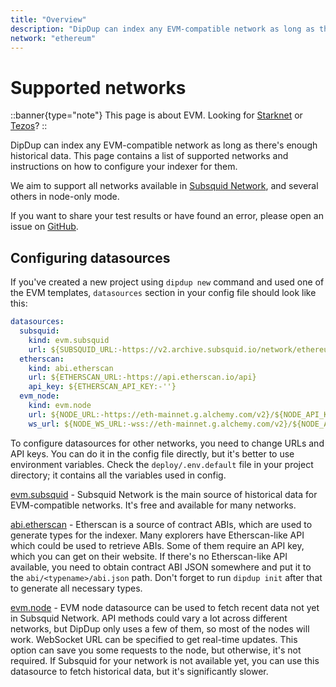 ```yaml
---
title: "Overview"
description: "DipDup can index any EVM-compatible network as long as there's enough historical data. This page contains a list of supported networks and instructions on how to configure your indexer for them."
network: "ethereum"
---
```


<!-- markdownlint-disable no-bare-urls no-inline-html no-emphasis-as-heading -->

# Supported networks

::banner{type="note"}
This page is about EVM. Looking for [Starknet](../0.quickstart-starknet.md) or [Tezos](../0.quickstart-tezos.md)?
::

DipDup can index any EVM-compatible network as long as there's enough historical data. This page contains a list of supported networks and instructions on how to configure your indexer for them.

We aim to support all networks available in [Subsquid Network](https://docs.subsquid.io/subsquid-network/reference/evm-networks/#raw-urls), and several others in node-only mode.

If you want to share your test results or have found an error, please open an issue on [GitHub](https://github.com/dipdup-io/dipdup).

## Configuring datasources

If you've created a new project using `dipdup new` command and used one of the EVM templates, `datasources` section in your config file should look like this:

```yaml [dipdup.yaml]
datasources:
  subsquid:
    kind: evm.subsquid
    url: ${SUBSQUID_URL:-https://v2.archive.subsquid.io/network/ethereum-mainnet}
  etherscan:
    kind: abi.etherscan
    url: ${ETHERSCAN_URL:-https://api.etherscan.io/api}
    api_key: ${ETHERSCAN_API_KEY:-''}
  evm_node:
    kind: evm.node
    url: ${NODE_URL:-https://eth-mainnet.g.alchemy.com/v2}/${NODE_API_KEY:-''}
    ws_url: ${NODE_WS_URL:-wss://eth-mainnet.g.alchemy.com/v2}/${NODE_API_KEY:-''}
```

To configure datasources for other networks, you need to change URLs and API keys. You can do it in the config file directly, but it's better to use environment variables. Check the `deploy/.env.default` file in your project directory; it contains all the variables used in config.

[evm.subsquid](../3.datasources/1.evm_subsquid.md) - Subsquid Network is the main source of historical data for EVM-compatible networks. It's free and available for many networks.

[abi.etherscan](../3.datasources/3.abi_etherscan.md) - Etherscan is a source of contract ABIs, which are used to generate types for the indexer. Many explorers have Etherscan-like API which could be used to retrieve ABIs. Some of them require an API key, which you can get on their website. If there's no Etherscan-like API available, you need to obtain contract ABI JSON somewhere and put it to the `abi/<typename>/abi.json` path. Don't forget to run `dipdup init` after that to generate all necessary types.

[evm.node](../3.datasources/2.evm_node.md) - EVM node datasource can be used to fetch recent data not yet in Subsquid Network. API methods could vary a lot across different networks, but DipDup only uses a few of them, so most of the nodes will work. WebSocket URL can be specified to get real-time updates. This option can save you some requests to the node, but otherwise, it's not required. If Subsquid for your network is not available yet, you can use this datasource to fetch historical data, but it's significantly slower.
